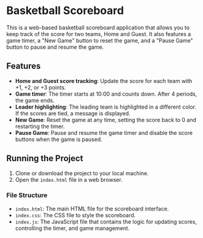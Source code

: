 # Basketball Scoreboard

This is a web-based basketball scoreboard application that allows you to keep track of the score for two teams, Home and Guest. It also features a game timer, a "New Game" button to reset the game, and a "Pause Game" button to pause and resume the game.

## Features

- **Home and Guest score tracking**: Update the score for each team with +1, +2, or +3 points.
- **Game timer**: The timer starts at 10:00 and counts down. After 4 periods, the game ends.
- **Leader highlighting**: The leading team is highlighted in a different color. If the scores are tied, a message is displayed.
- **New Game**: Reset the game at any time, setting the score back to 0 and restarting the timer.
- **Pause Game**: Pause and resume the game timer and disable the score buttons when the game is paused.

## Running the Project

1. Clone or download the project to your local machine.
2. Open the `index.html` file in a web browser.

### File Structure

- `index.html`: The main HTML file for the scoreboard interface.
- `index.css`: The CSS file to style the scoreboard.
- `index.js`: The JavaScript file that contains the logic for updating scores, controlling the timer, and game management.
